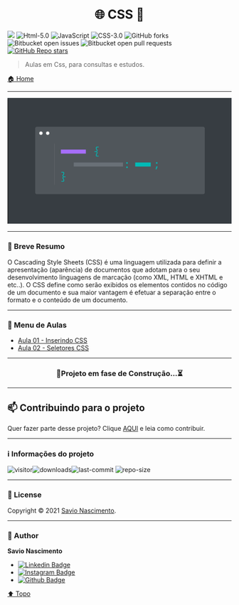 <h1 align="center">🌐 CSS 🌊<a id="css"></a> </h1>

![](https://img.shields.io/badge/license-MIT-darkcyan)
![Html-5.0](https://img.shields.io/badge/html-5.0-F16529?logo=html5&style=flat)
![JavaScript](https://img.shields.io/badge/Javascript-ecma2018-yellow?logo=javascript&style=flat) 
![CSS-3.0](https://img.shields.io/badge/css-3.0-2965f1?logo=CSS3&style=flat)
![GitHub forks](https://img.shields.io/github/forks/Savio-Nascimento/Cascating-Style-Sheets?style=flat) 
![Bitbucket open issues](https://img.shields.io/bitbucket/issues/Savio-Nascimento/Cascating-Style-Sheets?style=flat) 
![Bitbucket open pull requests](https://img.shields.io/bitbucket/pr-raw/Savio-Nascimento/Cascating-Style-Sheets?style=flat)
[![GitHub Repo stars](https://img.shields.io/github/stars/Savio-Nascimento/Cascating-Style-Sheets?style=social)](https://github.com/Savio-Nascimento/Cascating-Style-Sheets/stargazers) <br>

> Aulas em Css, para consultas e estudos.

[🏠 Home](https://github.com/Savio-Nascimento/Cascating-Style-Sheets)

---

<div align="center">

 <img src="https://github.com/Savio-Nascimento/Projeto-Site/blob/main/imagens/1_IeNwVwWspGw3aL4YXEsf0A.png?raw=true" width=550>

</div>

---

### 🎯 Breve Resumo

O Cascading Style Sheets (CSS) é uma linguagem utilizada para definir a apresentação (aparência) de documentos que adotam para o seu desenvolvimento linguagens de marcação (como XML, HTML e XHTML e etc..). O CSS define como serão exibidos os elementos contidos no código de um documento e sua maior vantagem é efetuar a separação entre o formato e o conteúdo de um documento.

---

### 📍 Menu de Aulas 

* [Aula 01 - Inserindo CSS](https://github.com/Savio-Nascimento/Cascating-Style-Sheets/tree/main/Aula-01)
* [Aula 02 - Seletores CSS](https://github.com/Savio-Nascimento/Cascating-Style-Sheets/tree/main/Aula-02)


---

<div align="center">
  
### 🚧Projeto em fase de Construção...⏳

</div>

---

## 📫 Contribuindo para o projeto

Quer fazer parte desse projeto? Clique [AQUI](https://github.com/Savio-Nascimento/Cascating-Style-Sheets/blob/main/CONTRIBUTING.md) e leia como contribuir.

---

### ℹ️ Informações do projeto

![visitor](https://visitor-badge.glitch.me/badge?page_id=Savio-Nascimento.Cascating-Style-Sheets)![downloads](https://img.shields.io/github/downloads/Savio-Nascimento/Cascating-Style-Sheets/total)![last-commit](https://img.shields.io/github/last-commit/Savio-Nascimento/Cascating-Style-Sheets) ![repo-size](https://img.shields.io/github/repo-size/Savio-Nascimento/Cascating-Style-Sheets?&color=lightgrey) 

---

### 📝 License

Copyright © 2021 [Savio Nascimento](https://github.com/Savio-Nascimento).<br/>

---

### 👤 Author

**Savio Nascimento**

* [![Linkedin Badge](https://img.shields.io/badge/-SavioNascimento-blue?style=flat-square&logo=Linkedin&logoColor=white&link=https://www.linkedin.com/savio-nascimento)](https://www.linkedin.com/in/savio-nascimento/) 
* [![Instagram Badge](https://img.shields.io/badge/-SavioNascimento-e4405f?style=flat-square&labelColor=f94877&logo=instagram&logoColor=white&link=https://https://www.instagram.com/savio_nascimento_/)](https://www.instagram.com/savio_nascimento_/)
* [![Github Badge](https://img.shields.io/badge/SavioNascimento-24292e?style=flat&logo=Github&logoColor=white&link=https://github.com/Savio-Nascimento)](https://github.com/Savio-Nascimento)

[⬆️ Topo](#css) <br>
